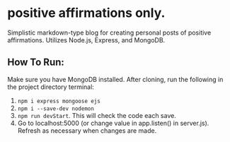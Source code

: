 # positive affirmations only.
Simplistic markdown-type blog for creating personal posts of positive affirmations. 
Utilizes Node.js, Express, and MongoDB.

## How To Run:
Make sure you have MongoDB installed.
After cloning, run the following in the project directory terminal:
1. `npm i express mongoose ejs`
2. `npm i --save-dev nodemon`
3. `npm run devStart`. This will check the code each save.
4. Go to localhost:5000 (or change value in app.listen() in server.js). Refresh as necessary when changes are made.

